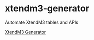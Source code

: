 # xtendm3-generator
Automate XtendM3 tables and APIs

[XtendM3 Generator](https://xtendm3.netlify.app/)
